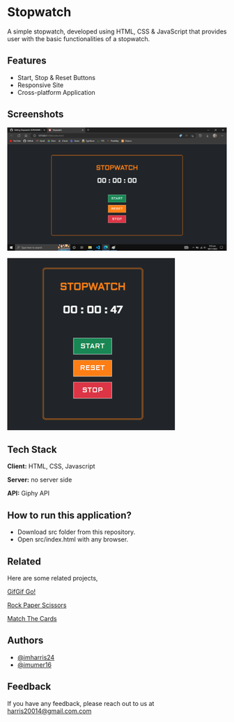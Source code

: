 
# Stopwatch

A simple stopwatch, developed using HTML, CSS & JavaScript that provides user with the basic functionalities of a stopwatch.



## Features

- Start, Stop & Reset Buttons
- Responsive Site
- Cross-platform Application


## Screenshots

![App Screenshot](https://raw.githubusercontent.com/imharris24/Stopwatch-JS/main/screenshot/scr01.png?token=GHSAT0AAAAAABZQSA2C5SXNETHS7VAJ2O2CY3J5O6A)

![App Screenshot](https://raw.githubusercontent.com/imharris24/Stopwatch-JS/main/screenshot/scr02.png?token=GHSAT0AAAAAABZQSA2DTAZJ6GSS4HT3MI6CY3J5PAA)


## Tech Stack

**Client:** HTML, CSS, Javascript

**Server:** no server side

**API:** Giphy API


## How to run this application?

- Download src folder from this repository.
- Open src/index.html with any browser.



## Related

Here are some related projects,

[GifGif Go!](https://github.com/imharris24/GifGifGo-JS)

[Rock Paper Scissors](https://github.com/imharris24/RockPaperScissors-JS)

[Match The Cards](https://github.com/imharris24/MatchTheCards-JS)


## Authors

- [@imharris24](https://www.github.com/imharris24)
- [@imumer16](https://www.github.com/umer16)

## Feedback

If you have any feedback, please reach out to us at harris20014@gmail.com.com
